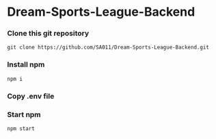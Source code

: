 # Dream-Sports-League-Backend

### Clone this git repository
```
git clone https://github.com/SA011/Dream-Sports-League-Backend.git
```
### Install npm
```
npm i
```

### Copy .env file

### Start npm
```
npm start
```

